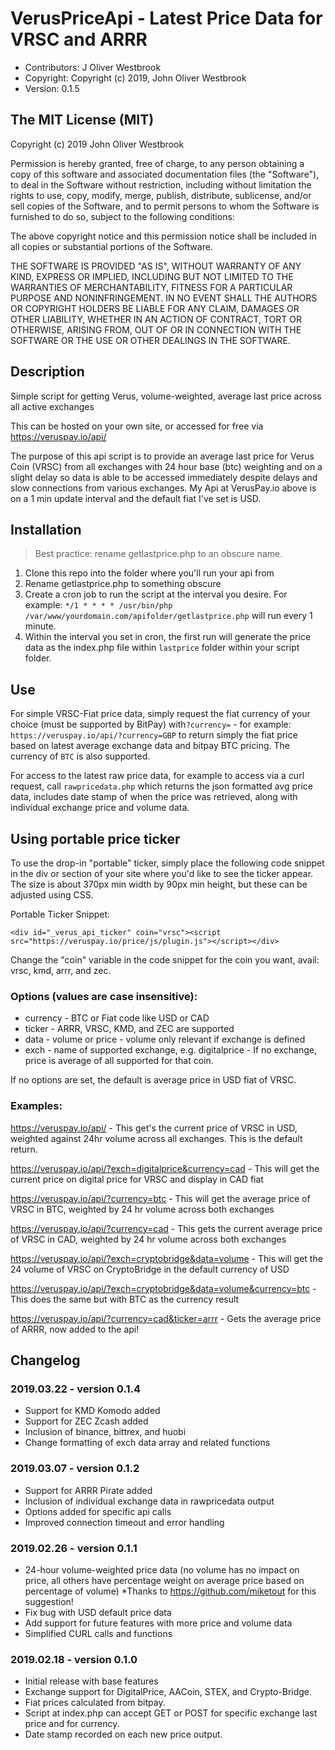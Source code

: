 # VerusPriceApi - Latest Price Data for VRSC and ARRR

 - Contributors: J Oliver Westbrook
 - Copyright: Copyright (c) 2019, John Oliver Westbrook 
 - Version: 0.1.5

## The MIT License (MIT)
 
Copyright (c) 2019 John Oliver Westbrook

Permission is hereby granted, free of charge, to any person obtaining a copy
of this software and associated documentation files (the "Software"), to deal
in the Software without restriction, including without limitation the rights
to use, copy, modify, merge, publish, distribute, sublicense, and/or sell
copies of the Software, and to permit persons to whom the Software is
furnished to do so, subject to the following conditions:

The above copyright notice and this permission notice shall be included in
all copies or substantial portions of the Software.

THE SOFTWARE IS PROVIDED "AS IS", WITHOUT WARRANTY OF ANY KIND, EXPRESS OR
IMPLIED, INCLUDING BUT NOT LIMITED TO THE WARRANTIES OF MERCHANTABILITY,
FITNESS FOR A PARTICULAR PURPOSE AND NONINFRINGEMENT. IN NO EVENT SHALL THE
AUTHORS OR COPYRIGHT HOLDERS BE LIABLE FOR ANY CLAIM, DAMAGES OR OTHER
LIABILITY, WHETHER IN AN ACTION OF CONTRACT, TORT OR OTHERWISE, ARISING FROM,
OUT OF OR IN CONNECTION WITH THE SOFTWARE OR THE USE OR OTHER DEALINGS IN
THE SOFTWARE.

## Description
Simple script for getting Verus, volume-weighted, average last price across all active exchanges

This can be hosted on your own site, or accessed for free via https://veruspay.io/api/

The purpose of this api script is to provide an average last price for Verus Coin (VRSC) from all exchanges with 24 hour base (btc) weighting and on a slight delay so data is able to be accessed immediately despite delays and slow connections from various exchanges.  My Api at VerusPay.io above is on a 1 min update interval and the default fiat I've set is USD.

## Installation

> Best practice: rename getlastprice.php to an obscure name.

1. Clone this repo into the folder where you'll run your api from
2. Rename getlastprice.php to something obscure
3. Create a cron job to run the script at the interval you desire. For example: `*/1 * * * * /usr/bin/php /var/www/yourdomain.com/apifolder/getlastprice.php` will run every 1 minute.
4. Within the interval you set in cron, the first run will generate the price data as the index.php file within `lastprice` folder within your script folder.

## Use

For simple VRSC-Fiat price data, simply request the fiat currency of your choice (must be supported by BitPay) with`?currency=` - for example: `https://veruspay.io/api/?currency=GBP` to return simply the fiat price based on latest average exchange data and bitpay BTC pricing.  The currency of `BTC` is also supported.

For access to the latest raw price data, for example to access via a curl request, call `rawpricedata.php` which returns the json formatted avg price data, includes date stamp of when the price was retrieved, along with individual exchange price and volume data.

## Using portable price ticker

To use the drop-in "portable" ticker, simply place the following code snippet in the div or section of your site where you'd like to see the ticker appear.  The size is about 370px min width by 90px min height, but these can be adjusted using CSS.

Portable Ticker Snippet: 

`<div id="_verus_api_ticker" coin="vrsc"><script src="https://veruspay.io/price/js/plugin.js"></script></div>`

Change the "coin" variable in the code snippet for the coin you want, avail: vrsc, kmd, arrr, and zec.

### Options (values are case insensitive): 

* currency - BTC or Fiat code like USD or CAD
* ticker - ARRR, VRSC, KMD, and ZEC are supported
* data - volume or price - volume only relevant if exchange is defined
* exch - name of supported exchange, e.g. digitalprice - If no exchange, price is average of all supported for that coin.

If no options are set, the default is average price in USD fiat of VRSC.

### Examples:

https://veruspay.io/api/ - This get's the current price of VRSC in USD, weighted against 24hr volume across all exchanges. This is the default return.

https://veruspay.io/api/?exch=digitalprice&currency=cad - This will get the current price on digital price for VRSC and display in CAD fiat

https://veruspay.io/api/?currency=btc - This will get the average price of VRSC in BTC, weighted by 24 hr volume across both exchanges

https://veruspay.io/api/?currency=cad - This gets the current average price of VRSC in CAD, weighted by 24 hr volume across both exchanges

https://veruspay.io/api/?exch=cryptobridge&data=volume - This will get the 24 volume of VRSC on CryptoBridge in the default currency of USD

https://veruspay.io/api/?exch=cryptobridge&data=volume&currency=btc - This does the same but with BTC as the currency result

https://veruspay.io/api/?currency=cad&ticker=arrr - Gets the average price of ARRR, now added to the api!

## Changelog

### 2019.03.22 - version 0.1.4

- Support for KMD Komodo added
- Support for ZEC Zcash added
- Inclusion of binance, bittrex, and huobi
- Change formatting of exch data array and related functions

### 2019.03.07 - version 0.1.2

- Support for ARRR Pirate added
- Inclusion of individual exchange data in rawpricedata output
- Options added for specific api calls
- Improved connection timeout and error handling

### 2019.02.26 - version 0.1.1

- 24-hour volume-weighted price data (no volume has no impact on price, all others have percentage weight on average price based on percentage of volume) *Thanks to https://github.com/miketout for this suggestion!
- Fix bug with USD default price data
- Add support for future features with more price and volume data
- Simplified CURL calls and functions

### 2019.02.18 - version 0.1.0

- Initial release with base features
- Exchange support for DigitalPrice, AACoin, STEX, and Crypto-Bridge. 
- Fiat prices calculated from bitpay.  
- Script at index.php can accept GET or POST for specific exchange last price and for currency.
- Date stamp recorded on each new price output.
